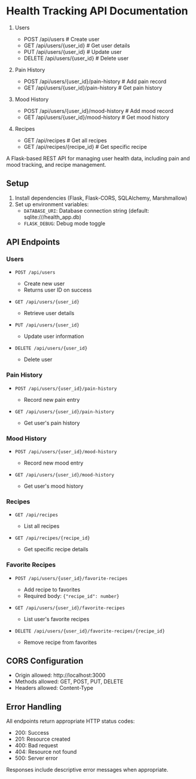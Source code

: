 # Health Tracking API Documentation

1. Users
   - POST   /api/users                               # Create user
   - GET    /api/users/{user_id}                    # Get user details
   - PUT    /api/users/{user_id}                    # Update user
   - DELETE /api/users/{user_id}                    # Delete user

2. Pain History
   - POST   /api/users/{user_id}/pain-history       # Add pain record
   - GET    /api/users/{user_id}/pain-history       # Get pain history

3. Mood History
   - POST   /api/users/{user_id}/mood-history       # Add mood record
   - GET    /api/users/{user_id}/mood-history       # Get mood history

4. Recipes
   - GET    /api/recipes                            # Get all recipes
   - GET    /api/recipes/{recipe_id}                # Get specific recipe



A Flask-based REST API for managing user health data, including pain and mood tracking, and recipe management.

## Setup
1. Install dependencies (Flask, Flask-CORS, SQLAlchemy, Marshmallow)
2. Set up environment variables:
   - `DATABASE_URI`: Database connection string (default: sqlite:///health_app.db)
   - `FLASK_DEBUG`: Debug mode toggle

## API Endpoints

### Users
- `POST /api/users`
  - Create new user
  - Returns user ID on success

- `GET /api/users/{user_id}`
  - Retrieve user details

- `PUT /api/users/{user_id}`
  - Update user information

- `DELETE /api/users/{user_id}`
  - Delete user

### Pain History
- `POST /api/users/{user_id}/pain-history`
  - Record new pain entry

- `GET /api/users/{user_id}/pain-history`
  - Get user's pain history

### Mood History
- `POST /api/users/{user_id}/mood-history`
  - Record new mood entry

- `GET /api/users/{user_id}/mood-history`
  - Get user's mood history

### Recipes
- `GET /api/recipes`
  - List all recipes

- `GET /api/recipes/{recipe_id}`
  - Get specific recipe details

### Favorite Recipes
- `POST /api/users/{user_id}/favorite-recipes`
  - Add recipe to favorites
  - Required body: `{"recipe_id": number}`

- `GET /api/users/{user_id}/favorite-recipes`
  - List user's favorite recipes

- `DELETE /api/users/{user_id}/favorite-recipes/{recipe_id}`
  - Remove recipe from favorites

## CORS Configuration
- Origin allowed: http://localhost:3000
- Methods allowed: GET, POST, PUT, DELETE
- Headers allowed: Content-Type

## Error Handling
All endpoints return appropriate HTTP status codes:
- 200: Success
- 201: Resource created
- 400: Bad request
- 404: Resource not found
- 500: Server error

Responses include descriptive error messages when appropriate.